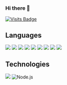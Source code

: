 ### Hi there 👋
[![Visits Badge](https://img.shields.io/badge/visit-website-informational?style=flat&logo=jsonwebtokens&logoColor=black&color=brightgreen)](https://ara-systems.net)


## Languages

[![](https://img.shields.io/badge/-ReactJs-61DAFB?logo=react&logoColor=white)]()
![](https://img.shields.io/badge/-JavaScript-informational?style=flat&logo=JavaScript&logoColor=white&color=F7DF1E)
![](https://img.shields.io/badge/-TypeScript-informational?style=flat&logo=TypeScript&logoColor=white&color=3178C6)
![](https://img.shields.io/badge/-Java-informational?style=flat&logo=java&logoColor=white&color=4AB197)
![](https://img.shields.io/badge/-CSharp-informational?style=flat&logo=c-sharp&logoColor=white&color=239120)
![](https://img.shields.io/badge/-C++-informational?style=flat&logo=c++&logoColor=white&color=00599C)
![](https://img.shields.io/badge/-.NET-informational?style=flat&logo=.net&logoColor=white&color=512BD4)
![](https://img.shields.io/badge/-CSS-informational?style=flat&logo=css3&logoColor=white&color=1572B6)
![](https://img.shields.io/badge/-HTML-informational?style=flat&logo=html5&logoColor=white&color=E34F26)

## Technologies

![](https://img.shields.io/badge/-Linux-informational?style=flat&logo=linux&logoColor=FCC624&color=black)
![Node.js](https://img.shields.io/badge/-Node.js-000?&logo=node.js)
